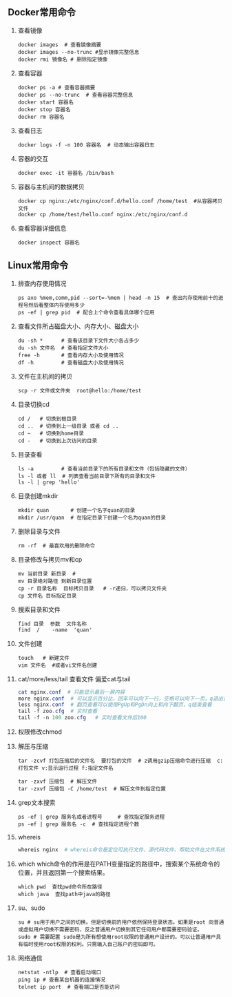 ## Docker常用命令

1. 查看镜像

   ```
   docker images  # 查看镜像摘要
   docker images --no-trunc #显示镜像完整信息
   docker rmi 镜像名 # 删除指定镜像
   ```

2. 查看容器

   ```
   docker ps -a # 查看容器摘要
   docker ps --no-trunc  # 查看容器完整信息
   docker start 容器名
   docker stop 容器名
   docker rm 容器名
   ```

3. 查看日志

   ```
   docker logs -f -n 100 容器名  # 动态输出容器日志
   ```

4. 容器的交互

   ```
   docker exec -it 容器名 /bin/bash
   ```

5. 容器与主机间的数据拷贝

   ```
   docker cp nginx:/etc/nginx/conf.d/hello.conf /home/test  #从容器拷贝文件
   docker cp /home/test/hello.conf nginx:/etc/nginx/conf.d
   ```

6. 查看容器详细信息

   ```
   docker inspect 容器名
   ```

## Linux常用命令

1. 排查内存使用情况

   ```shell
   ps axo %mem,comm,pid --sort=-%mem | head -n 15  # 查出内存使用前十的进程号然后看整体内存使用多少
   ps -ef | grep pid  # 配合上个命令查看具体哪个应用
   ```

2. 查看文件所占磁盘大小、内存大小、磁盘大小

   ```
   du -sh *      # 查看该目录下文件大小各占多少
   du -sh 文件名  # 查看指定文件大小
   free -h       # 查看内存大小及使用情况
   df -h         # 查看磁盘大小及使用情况
   ```

   

3. 文件在主机间的拷贝

   ```shell
   scp -r 文件或文件夹  root@hello:/home/test
   ```

4. 目录切换cd

   ```shell
   cd /   # 切换到根目录
   cd ..  # 切换到上一级目录 或者 cd ..
   cd ~   # 切换到home目录
   cd -   # 切换到上次访问的目录
   ```

5. 目录查看

   ```shell
   ls -a         # 查看当前目录下的所有目录和文件（包括隐藏的文件）
   ls -l 或者 ll  # 列表查看当前目录下所有的目录和文件 
   ls -l | grep 'hello'
   ```

6. 目录创建mkdir

   ```shell
   mkdir quan       # 创建一个名字quan的目录
   mkdir /usr/quan  # 在指定目录下创建一个名为quan的目录
   ```

7. 删除目录与文件

   ```shell
   rm -rf  # 最喜欢用的删除命令
   ```

8. 目录修改与拷贝mv和cp

   ```shell
   mv 当前目录 新目录  #
   mv 目录绝对路径 到新目录位置
   cp -r 目录名称  目标拷贝目录   # -r递归，可以拷贝文件夹
   cp 文件名 目标指定目录 
   ```

9. 搜索目录和文件

   ```shell
   find 目录  参数  文件名称
   find  /    -name  'quan'
   ```

10. 文件创建

    ```shell
    touch   # 新建文件
    vim 文件名  #或者vi文件名创建
    ```

11. cat/more/less/tail 查看文件 偏爱cat与tail

    ```powershell
    cat nginx.conf  # 只能显示最后一屏内容
    more nginx.conf  # 可以显示百分比，回车可以向下一行，空格可以向下一页，q退出查看
    less nginx.conf  # 翻页查看可以使用PgUp和PgDn向上和向下翻页，q结束查看
    tail -f zoo.cfg  # 实时查看
    tail -f -n 100 zoo.cfg   # 实时查看文件后100
    ```

12. 权限修改chmod

13. 解压与压缩

    ```shell
    tar -zcvf 打包压缩后的文件名  要打包的文件  # z调用gzip压缩命令进行压缩  c:打包文件 v:显示运行过程 f:指定文件名
    
    tar -zxvf 压缩包  # 解压文件
    tar -zxvf 压缩包 -C /home/test  # 解压文件到指定位置
    ```

14. grep文本搜索

    ```shell
    ps -ef | grep 服务名或者进程号     # 查找指定服务进程
    ps -ef | grep 服务名 -c  # 查找指定进程个数
    ```

15. whereis

    ```powershell
    whereis nginx  # whereis命令是定位可执行文件、源代码文件、帮助文件在文件系统中的位置。
    ```

16. which which命令的作用是在PATH变量指定的路径中，搜索某个系统命令的位置，并且返回第一个搜索结果。

    ```
    which pwd  查找pwd命令所在路径 
    which java  查找path中java的路径 
    ```

17. su、sudo

    ```
    su # su用于用户之间的切换。但是切换前的用户依然保持登录状态。如果是root 向普通或虚拟用户切换不需要密码，反之普通用户切换到其它任何用户都需要密码验证。
    sudo # 需要配置 sudo是为所有想使用root权限的普通用户设计的。可以让普通用户具有临时使用root权限的权利。只需输入自己账户的密码即可。
    ```

18. 网络通信

    ```
    netstat -ntlp  # 查看启动端口
    ping ip # 查看某台机器的连接情况
    telnet ip port  # 查看端口是否能访问
    ```

    

